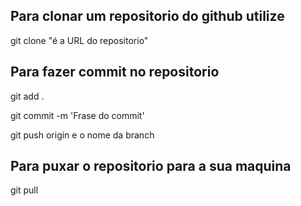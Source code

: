 <h2> Para clonar um repositorio do github utilize </h2>
<p>git clone "é a URL do repositorio"</p>



<h2> Para fazer commit no repositorio </h2>
<p>git add .</p>
<p>git commit -m 'Frase do commit'</p>
<p>git push origin e o nome da branch</p>

<h2>Para puxar o repositorio para a sua maquina</h2>
<p>git pull</p>

